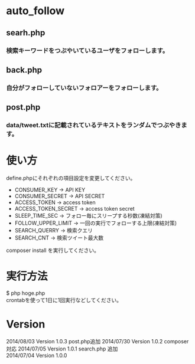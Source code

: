 # auto_follow
## searh.php
### 検索キーワードをつぶやいているユーザをフォローします。
## back.php
### 自分がフォローしていないフォロアーをフォローします。
## post.php
### data/tweet.txtに記載されているテキストをランダムでつぶやきます。

# 使い方

define.phpにそれぞれの項目設定を変更してください。
* CONSUMER_KEY → API KEY
* CONSUMER_SECRET → API SECRET
* ACCESS_TOKEN → access token
* ACCESS_TOKEN_SECRET → access token secret
* SLEEP_TIME_SEC → フォロー毎にスリープする秒数(凍結対策)
* FOLLOW_UPPER_LIMIT → 一回の実行でフォローする上限(凍結対策)
* SEARCH_QUERRY → 検索クエリ
* SEARCH_CNT → 検索ツイート最大数

composer install を実行してください。

# 実行方法
$ php hoge.php  
crontabを使って1日に1回実行などしてください。

# Version
2014/08/03 Version 1.0.3 post.php追加
2014/07/30 Version 1.0.2 composer 対応
2014/07/05 Version 1.0.1 search.php 追加  
2014/07/04 Version 1.0.0  
